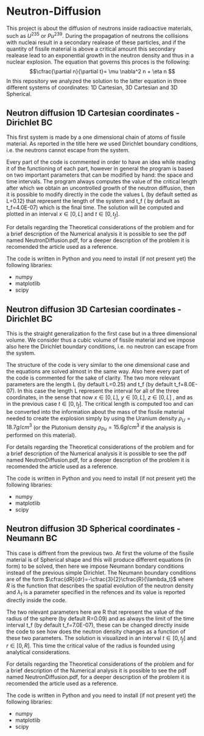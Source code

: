 # Neutron-Diffusion

This project is about the diffusion of neutrons inside radioactive materials, such as $U^{235}$ or $Pu^{239}$. During the propagation of neutrons the collisions with nucleai result in a secondary realease of these particles, and if the quantity of fissile material is above a critical amount this secondary realease lead to an exponential growth in the neutron density and thus in a nuclear explosion. 
The equation that governs this proces is the following:
$$\cfrac{\partial n}{\partial t}= \mu \nabla^2 n + \eta n  $$
In this repository we analyzed the solution to the latter equation in three different systems of coordinates: 1D Cartesian, 3D Cartesian and 3D Spherical.

## Neutron diffusion 1D Cartesian coordinates - Dirichlet BC

This first system is made by a one dimensional chain of atoms of fissile material. As reported in the title here we used Dirichlet boundary conditions, i.e. the neutrons cannot escape from the system. 

Every part of the code is commented in order to have an idea while reading it of the functioning of each part, however in general the program is based on two important parameters that can be modified by hand: the space and time intervals.
The program always computes the value of the critical length after which we obtain an uncontrolled growth of the neutron diffusion, then it is possible to modify directly in the code the values L (by default setted as L=0.12) that represent the length of the system and t_f ( by default as t_f=4.0E-07) which is the final time. The solution will be computed and plotted in an interval $x\in[0,L]$ and $t\in[0,t_f]$.

For details regarding the Theoretical considerations of the problem and for a brief description of the Numerical analysis it is possible to see the pdf named NeutronDiffusion.pdf, for a deeper description of the problem it is recomended the article used as a reference.

The code is written in Python and you need to install (if not present yet) the following libraries:
+ numpy
+ matplotlib
+ scipy

## Neutron diffusion 3D Cartesian coordinates - Dirichlet BC

This is the straight generalization fo the first case but in a three dimensional volume. We consider thus a cubic volume of fissile material and we impose also here the Dirichlet boundary conditions, i.e. no neutron can escape from the system.

The structure of the code is very similar to the one dimensional case and the equations are solved almost in the same way. Also here every part of the code is commented for the sake of clarity. The two more relevant parameters are the length L (by default L=0.25) and t_f (by default t_f=8.0E-07). In this case the length L represent the interval for all of the three coordinates, in the sense that now $x\in[0,L]$, $y\in[0,L]$, $z\in[0,L]$ , and as in the previous case $t\in[0,t_f]$. The critical length is computed too and can be converted into the information about the mass of the fissile material needed to create the explosion simply by using the Uranium density $\rho_U=18.7 g/cm^3$ (or the Plutonium density $\rho_{Pu}=15.6 g/cm^3$ if the analysis is performed on this material).

For details regarding the Theoretical considerations of the problem and for a brief description of the Numerical analysis it is possible to see the pdf named NeutronDiffusion.pdf, for a deeper description of the problem it is recomended the article used as a reference.

The code is written in Python and you need to install (if not present yet) the following libraries:
+ numpy
+ matplotlib
+ scipy

## Neutron diffusion 3D Spherical coordinates - Neumann BC

This case is diffrent from the previous two. At first the volume of the fissile material is of Spherical shape and this will produce different equations (in form) to be solved, then here we impose Neumann bondary conditions instead of the previous simple Dirichlet. The Neumann boundary conditions are of the form $\cfrac{dR}{dr}=-\cfrac{3}{2}\cfrac{R}{\lambda_t}$ where $R$ is the function that describes the spatial evolution of the neutron density and $\lambda_t$ is a parameter specified in the refences and its value is reported directly inside the code. 

The two relevant parameters here are R that represent the value of the radius of the sphere (by default R=0.09) and as always the limit of the time interval t_f (by default t_f=7.0E-07), these can be changed directly inside the code to see how does the neutron density changes as a function of these two parameters.
The solution is visualized in an interval $t\in[0,t_f]$ and $r\in[0,R]$. This time the critical value of the radius is founded using analytical considerations.

For details regarding the Theoretical considerations of the problem and for a brief description of the Numerical analysis it is possible to see the pdf named NeutronDiffusion.pdf, for a deeper description of the problem it is recomended the article used as a reference.

The code is written in Python and you need to install (if not present yet) the following libraries:
+ numpy
+ matplotlib
+ scipy






